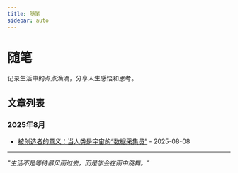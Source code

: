 ```yaml
---
title: 随笔
sidebar: auto
---
```


# 随笔

记录生活中的点点滴滴，分享人生感悟和思考。

## 文章列表

### 2025年8月

- [被创造者的意义：当人类是宇宙的“数据采集员”](./20250808-bczzdyy.md) - 2025-08-08

---

*"生活不是等待暴风雨过去，而是学会在雨中跳舞。"*